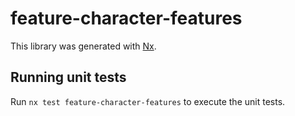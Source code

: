 # feature-character-features

This library was generated with [Nx](https://nx.dev).

## Running unit tests

Run `nx test feature-character-features` to execute the unit tests.
